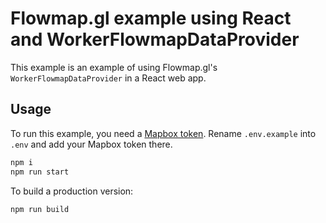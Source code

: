 # Flowmap.gl example using React and WorkerFlowmapDataProvider

This example is an example of using Flowmap.gl's `WorkerFlowmapDataProvider` in a React web app.


## Usage

To run this example, you need a [Mapbox token](http://visgl.github.io/react-map-gl/docs/get-started/mapbox-tokens).
Rename `.env.example` into `.env` and add your Mapbox token there.


```bash
npm i
npm run start
```

To build a production version:

```bash
npm run build
```
